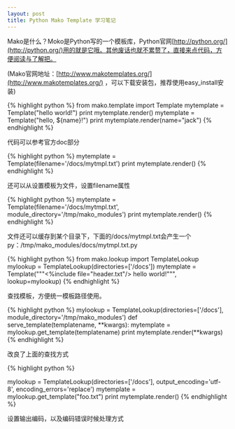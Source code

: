 ```yaml
---
layout: post
title: Python Mako Template 学习笔记
---
```


Mako是什么？Moko是Python写的一个模板库，Python官网[http://python.org/](http://python.org/)用的就是它哦。其他废话也就不累赘了，直接来点代码，方便阅读与了解把。

(Mako官网地址：[http://www.makotemplates.org/](http://www.makotemplates.org/) ，可以下载安装包，推荐使用easy_install安装)

{% highlight python %}
from mako.template import Template
mytemplate = Template("hello world!")
print mytemplate.render()
mytemplate = Template("hello, ${name}!")
print mytemplate.render(name="jack")
{% endhighlight %}

代码可以参考官方doc部分

{% highlight python %}
mytemplate = Template(filename='/docs/mytmpl.txt')
print mytemplate.render()
{% endhighlight %}

还可以从设置模板为文件，设置filename属性

{% highlight python %}
mytemplate = Template(filename='/docs/mytmpl.txt', module_directory='/tmp/mako_modules')
print mytemplate.render()
{% endhighlight %}

文件还可以缓存到某个目录下，下面的/docs/mytmpl.txt会产生一个py：/tmp/mako_modules/docs/mytmpl.txt.py

{% highlight python %}
from mako.lookup import TemplateLookup
mylookup = TemplateLookup(directories=['/docs'])
mytemplate = Template("""<%include file="header.txt"/> hello world!""", lookup=mylookup)
{% endhighlight %}

查找模板，方便统一模板路径使用。

{% highlight python %}
mylookup = TemplateLookup(directories=['/docs'], module_directory='/tmp/mako_modules')
def serve_template(templatename, **kwargs):
mytemplate = mylookup.get_template(templatename)
print mytemplate.render(**kwargs)
{% endhighlight %}

改良了上面的查找方式

{% highlight python %}

mylookup = TemplateLookup(directories=['/docs'], output_encoding='utf-8',
                                       encoding_errors='replace')
mytemplate = mylookup.get_template("foo.txt")
print mytemplate.render()
{% endhighlight %}

设置输出编码，以及编码错误时候处理方式

